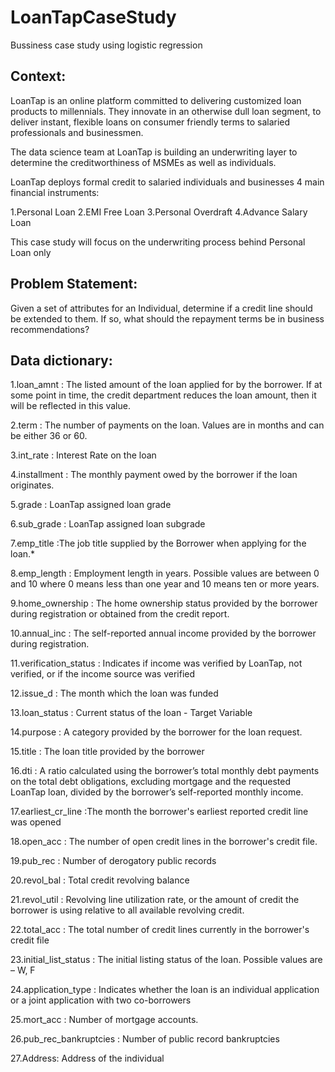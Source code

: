 # LoanTapCaseStudy
 Bussiness case study using logistic regression

## Context:
LoanTap is an online platform committed to delivering customized loan products to millennials. They innovate in an otherwise dull loan segment, to deliver instant, flexible loans on consumer friendly terms to salaried professionals and businessmen.

The data science team at LoanTap is building an underwriting layer to determine the creditworthiness of MSMEs as well as individuals.

LoanTap deploys formal credit to salaried individuals and businesses 4 main financial instruments:

1.Personal Loan
2.EMI Free Loan
3.Personal Overdraft
4.Advance Salary Loan

This case study will focus on the underwriting process behind Personal Loan only

## Problem Statement:

Given a set of attributes for an Individual, determine if a credit line should be extended to them. If so, what should the repayment terms be in business recommendations?

## Data dictionary:

1.loan_amnt : The listed amount of the loan applied for by the borrower. If at some point in time, the credit department reduces the loan amount, then it will be reflected in this value.

2.term : The number of payments on the loan. Values are in months and can be either 36 or 60.

3.int_rate : Interest Rate on the loan

4.installment : The monthly payment owed by the borrower if the loan originates.

5.grade : LoanTap assigned loan grade

6.sub_grade : LoanTap assigned loan subgrade

7.emp_title :The job title supplied by the Borrower when applying for the loan.*

8.emp_length : Employment length in years. Possible values are between 0 and 10 where 0 means less than one year and 10 means ten or more years.

9.home_ownership : The home ownership status provided by the borrower during registration or obtained from the credit report.

10.annual_inc : The self-reported annual income provided by the borrower during registration.

11.verification_status : Indicates if income was verified by LoanTap, not verified, or if the income source was verified

12.issue_d : The month which the loan was funded

13.loan_status : Current status of the loan - Target Variable

14.purpose : A category provided by the borrower for the loan request.

15.title : The loan title provided by the borrower

16.dti : A ratio calculated using the borrower’s total monthly debt payments on the total debt obligations, excluding mortgage and the requested LoanTap loan, divided by the borrower’s self-reported monthly income.

17.earliest_cr_line :The month the borrower's earliest reported credit line was opened

18.open_acc : The number of open credit lines in the borrower's credit file.

19.pub_rec : Number of derogatory public records

20.revol_bal : Total credit revolving balance

21.revol_util : Revolving line utilization rate, or the amount of credit the borrower is using relative to all available revolving credit.

22.total_acc : The total number of credit lines currently in the borrower's credit file

23.initial_list_status : The initial listing status of the loan. Possible values are – W, F

24.application_type : Indicates whether the loan is an individual application or a joint application with two co-borrowers

25.mort_acc : Number of mortgage accounts.

26.pub_rec_bankruptcies : Number of public record bankruptcies

27.Address: Address of the individual

